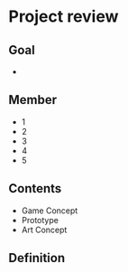 # Project review

## Goal

- 

## Member

- 1
- 2
- 3
- 4
- 5

## Contents

- Game Concept
- Prototype
- Art Concept

## Definition

